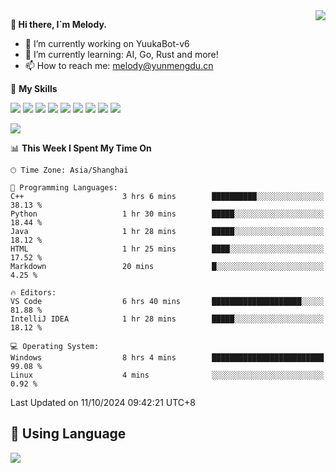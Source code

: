 <a href="#">
  <img align="right" src="https://github-readme-stats.vercel.app/api?username=melodyyuuka&count_private=true&show_icons=true" />
</a>

**👋 Hi there, I`m Melody.**

- 🔭 I’m currently working on YuukaBot-v6
- 🌱 I’m currently learning: AI, Go, Rust and more!
- 📫 How to reach me: melody@yunmengdu.cn

🌟 **My Skills** 

![](https://img.shields.io/badge/-Python-3e74a2?style=flat-square&logo=Python&logoColor=fff)
![](https://img.shields.io/badge/-Java-007396?style=flat-square&logo=OpenJDK&logoColor=fff)
![](https://img.shields.io/badge/-Node.js-339933?style=flat-square&logo=Node.js&logoColor=fff)
![](https://img.shields.io/badge/-Git-f05032?style=flat-square&logo=git&logoColor=fff)
![](https://img.shields.io/badge/-PostgreSQL-4169e1?style=flat-square&logo=PostgreSQL&logoColor=fff)
![](https://img.shields.io/badge/-Rust-000000?style=flat-square&logo=rust&logoColor=fff)
![](https://img.shields.io/badge/-VSCode-007acc?style=flat-square&logo=Visual-Studio-Code&logoColor=fff)
![](https://img.shields.io/badge/-FastAPI-009688?style=flat-square&logo=FastAPI&logoColor=fff)
![](https://img.shields.io/badge/-Linux-000000?style=flat-square&logo=Linux&logoColor=fff)


![](https://wakatime.com/badge/user/fa6dc0e2-47c5-4d2d-ae45-69fec6f2122c.svg)

<!--START_SECTION:waka-->
📊 **This Week I Spent My Time On** 

```text
🕑︎ Time Zone: Asia/Shanghai

💬 Programming Languages: 
C++                      3 hrs 6 mins        ██████████░░░░░░░░░░░░░░░   38.13 % 
Python                   1 hr 30 mins        █████░░░░░░░░░░░░░░░░░░░░   18.44 % 
Java                     1 hr 28 mins        █████░░░░░░░░░░░░░░░░░░░░   18.12 % 
HTML                     1 hr 25 mins        ████░░░░░░░░░░░░░░░░░░░░░   17.52 % 
Markdown                 20 mins             █░░░░░░░░░░░░░░░░░░░░░░░░    4.25 % 

🔥 Editors: 
VS Code                  6 hrs 40 mins       ████████████████████░░░░░   81.88 % 
IntelliJ IDEA            1 hr 28 mins        █████░░░░░░░░░░░░░░░░░░░░   18.12 % 

💻 Operating System: 
Windows                  8 hrs 4 mins        █████████████████████████   99.08 % 
Linux                    4 mins              ░░░░░░░░░░░░░░░░░░░░░░░░░    0.92 % 
```


 Last Updated on 11/10/2024 09:42:21 UTC+8
<!--END_SECTION:waka-->

## 🥰 **Using Language**

![](https://github-readme-stats.vercel.app/api/wakatime?username=MelodyYuyuko&layout=compact&hide_border=true)

